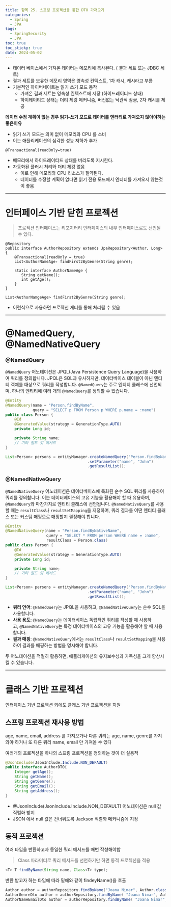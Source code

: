 ```yaml
---
title: 항목 25. 스프링 프로젝션을 통한 DTO 가져오기
categories:
  - Spring
  - JPA
tags:
  - SpringSecurity
  - JPA
toc: true
toc_sticky: true
date: 2024-05-02
---
```


- 데이터 베이스에서 가져온 데이터는 메모리에 복사된다. ( 결과 세트 또는 JDBC 세트)
- 결과 세트를 보유한 메모리 영역은 영속성 컨텍스트, 1차 캐시, 캐시라고 부름
- 기본적인 하이버네이트는 읽기 쓰기 모드 동작
	- 가져온 결과 세트는 영속성 컨텍스트에 저장 (하이드레이티드 상태)
	- 하이레이티드 상태는 더티 체킹 메커니즘, 버전없는 낙관적 잠금, 2차 캐시를 제공 

**데이터 수정 계획이 없는 경우 읽기-쓰기 모드로 데이터를 엔터티로 가져오지 않아야하는 좋은이유**
- 읽기 쓰기 모드는 의미 없이 메모리와 CPU 를 소비
- 이는 애플리케이션의 심각한 성능 저하가 추가

`@Transactional(readOnly=true)`
- 메모리에서 하이드레이티드 상태를 버리도록 지시한다. 
- 자동화된 플러시 처리와 더티 체킹 없음
	- 이로 인해 메모리와 CPU 리소스가 절약된다. 
	- 데이터를 수정할 계획이 없다면 읽기 전용 모드에서 엔티티를 가져오지 않는것이 좋음

---

# 인터페이스 기반 닫힌 프로젝션
> 프로젝션 인터페이스는 리포지터리 인터페이스의 내부 인터페이스로도 선언될 수 있다.

```java, nums
@Repository  
public interface AuthorRepository extends JpaRepository<Author, Long> {  
    @Transactional(readOnly = true)  
    List<AuthorNameAge› findFirst2ByGenre(String genre);  
  
    static interface AuthorNameAge {  
       String getName();  
       int getAge();  
    }  
}
```

```java, nums
List<AuthorNamgeAge> findFirst2ByGenre(String genre);
```

- 이런식으로 사용하면 프로젝션 게터를 통해 처리될 수 있음

---
# @NamedQuery, @NamedNativeQuery

### @NamedQuery

`@NamedQuery` 어노테이션은 JPQL(Java Persistence Query Language)을 사용하여 쿼리를 정의합니다. JPQL은 SQL과 유사하지만, 데이터베이스 테이블이 아닌 엔티티 객체를 대상으로 쿼리를 작성합니다. `@NamedQuery`는 주로 엔티티 클래스에 선언되며, 하나의 엔티티에 여러 개의 `@NamedQuery`를 정의할 수 있습니다.

```java
@Entity
@NamedQuery(name = "Person.findByName",
            query = "SELECT p FROM Person p WHERE p.name = :name")
public class Person {
    @Id
    @GeneratedValue(strategy = GenerationType.AUTO)
    private Long id;

    private String name;
    // 기타 필드 및 메서드
}

```

```java
List<Person> persons = entityManager.createNamedQuery("Person.findByName", Person.class)
                                    .setParameter("name", "John")
                                    .getResultList();

```

### @NamedNativeQuery

`@NamedNativeQuery` 어노테이션은 데이터베이스에 특화된 순수 SQL 쿼리를 사용하여 쿼리를 정의합니다. 이는 데이터베이스의 고유 기능을 활용해야 할 때 유용하며, `@NamedQuery`와 마찬가지로 엔티티 클래스에 선언됩니다. `@NamedNativeQuery`를 사용할 때는 `resultClass`나 `resultSetMapping`을 지정하여, 쿼리 결과를 어떤 엔티티 클래스 또는 커스텀 매핑으로 매핑할지 결정해야 합니다.

```java
@Entity
@NamedNativeQuery(name = "Person.findByNativeName",
                  query = "SELECT * FROM person WHERE name = :name",
                  resultClass = Person.class)
public class Person {
    @Id
    @GeneratedValue(strategy = GenerationType.AUTO)
    private Long id;

    private String name;
    // 기타 필드 및 메서드
}

```

```java
List<Person> persons = entityManager.createNamedQuery("Person.findByNativeName", Person.class)
                                    .setParameter("name", "John")
                                    .getResultList();

```

- **쿼리 언어**: `@NamedQuery`는 JPQL을 사용하고, `@NamedNativeQuery`는 순수 SQL을 사용합니다.
- **사용 용도**: `@NamedQuery`는 데이터베이스 독립적인 쿼리를 작성할 때 사용하고, `@NamedNativeQuery`는 특정 데이터베이스의 고유 기능을 활용해야 할 때 사용합니다.
- **결과 매핑**: `@NamedNativeQuery`에서는 `resultClass`나 `resultSetMapping`을 사용하여 결과를 매핑하는 방법을 명시해야 합니다.

두 어노테이션을 적절히 활용하면, 애플리케이션의 유지보수성과 가독성을 크게 향상시킬 수 있습니다.

---

# 클래스 기반 프로젝션

인터페이스 기반 프로젝션 외에도 클래스 기반 프로젝션을 지원

## 스프링 프로젝션 재사용 방법
age, name, email, address 를 가져오가나 다른 쿼리는 age, name, genre를 가져와야 하거나 또 다른 쿼리 name, email 만 가져올 수 있다

여러개의 프로젝션을 하나의 스프링 프로젝션을 정의하는 것이 더 실용적

```java
@JsonInclude(JsonInClude.Include.NON_DEFAULT)
public interface AuthorDTO{
	Integer getAge();
	String getName();
	String getGenre();
	String getEmail();
	String getAddress();
}
```

- @JsonInclude(JsonInclude.Include.NON_DEFAULT) 어노테이션은 null 값 직렬화 방지 
- JSON 에서 null 값은 건너뛰도록 Jackson 직렬화 메커니즘에 지정

## 동적 프로젝션 
여러 타입을 반환하고자 동일한 쿼리 메서드를 매번 작성해야함 
> Class 파라미터로 쿼리 메서드를 선언하기만 하면 동적 프로젝션을 적용

```java
<T> T findByName(String name, Class<T> type);

```

반환 받고자 하는 타입에 따라 밑에와 같이  findeyName()을 호출

```java
Author author = authorRepository.findByName("Joana Nimar", Author.class);
AuthorGenreDto author = authorRepository.findByName( "Joana Nimar", AuthorGenreDto.class);
AuthorNameEmailDto author = authorRepository.findByName( "Joana Nimar", AuthorNameEmailDto.class);
```

